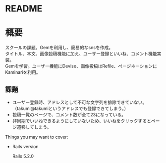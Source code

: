 # README

# 概要
  スクールの課題。Gemを利用し、簡易的なsnsを作成。<br>
  タイトル、本文、画像投稿機能に加え、ユーザー登録といいね、コメント機能実装。<br>
  Gemを学習。ユーザー機能にDevise、画像投稿はRefile、ページネーションにKaminariを利用。

## 課題
  * ユーザー登録時、アドレスとして不可な文字列を排除できていない。（takumi@takumiというアドレスでも登録できてしまう。）
  * 投稿一覧のページで、コメント数が全て23になっている。
  * 非同期でいいねできるようにしていないため、いいねをクリックするとページ遷移してしまう。

Things you may want to cover:

* Rails version

  Rails 5.2.0
